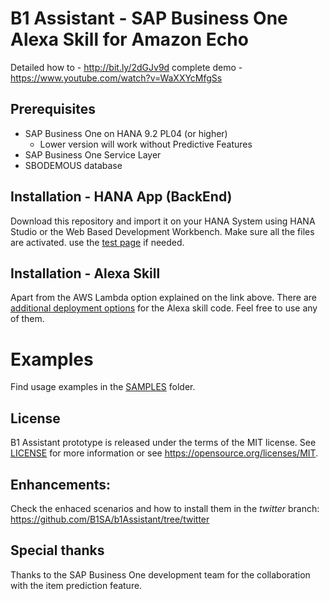 # B1 Assistant - SAP Business One Alexa Skill for Amazon Echo
Detailed how to - http://bit.ly/2dGJv9d
complete demo - https://www.youtube.com/watch?v=WaXXYcMfgSs

## Prerequisites
- SAP Business One on HANA 9.2 PL04 (or higher)
	- Lower version will work without Predictive Features
- SAP Business One Service Layer
- SBODEMOUS database

## Installation - HANA App (BackEnd)
Download this repository and import it on your HANA System using HANA Studio or the Web Based Development Workbench. Make sure all the files are activated. use the [test page](index.html) if needed.

## Installation - Alexa Skill
Apart from the AWS Lambda option explained on the link above. There are [additional deployment options](skill/README.md) for the Alexa skill code. Feel free to use any of them.

# Examples
Find usage examples in the [SAMPLES](samples) folder.

## License
B1 Assistant prototype is released under the terms of the MIT license. See [LICENSE](LICENSE) for more information or see https://opensource.org/licenses/MIT.
 
## Enhancements:
Check the enhaced scenarios and how to install them in the _twitter_ branch: https://github.com/B1SA/b1Assistant/tree/twitter

## Special thanks
Thanks to the SAP Business One development team for the collaboration with the item prediction feature.
